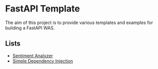 # FastAPI Template

The aim of this project is to provide various templates and examples for building a FastAPI WAS.

## Lists

- [Sentiment Analyzer](./sentiment_analyzer/)
- [Simple Dependency Injection](./simple_dependency_injection/)

